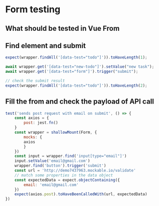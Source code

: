 # Form testing

## What should be tested in Vue From


## Find element and submit 
```js
expect(wrapper.findAll('[data-test="todo"]')).toHaveLength(1);

await wrapper.get('[data-test="new-todo"]').setValue("new task");
await wrapper.get('[data-test="form"]').trigger("submit");

// check the submit result
expect(wrapper.findAll('[data-test="todo"]')).toHaveLength(2);
```


## Fill the from and check the payload of API call
```js
test('sends post request with email on submit', () => {
    const axios = {
        post: jest.fn()
    }
    const wrapper = shallowMount(Form, {
        mocks: {
        axios
        }
    })
    const input = wrapper.find('input[type="email"]')
    input.setValue('email@gmail.com')
    wrapper.find('button').trigger('submit')
    const url = 'http://demo7437963.mockable.io/validate'
    // match some properties in the data object
    const expectedData = expect.objectContaining({
        email: 'email@gmail.com'
    })
    expect(axios.post).toHaveBeenCalledWith(url, expectedData)
})
```